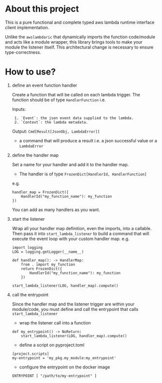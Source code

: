 # About this project

This is a pure functional and complete typed aws lambda runtime interface client implementation.

Unlike the `awslambdaric` that dynamically imports the function code/module and acts like a module wrapper, this library brings tools to make your module the listener itself.
This architectural change is necessary to ensure type-correctness.

# How to use?

1. define an event function handler

    Create a function that will be called on each lambda trigger.
    The function should be of type `HandlerFunction` i.e.

    Inputs:

        1. `Event`: the json event data supplied to the lambda.
        2. `Context`: the lambda metadata.
    Output: `Cmd[Result[JsonObj, LambdaError]]`
    - a command that will produce a result i.e. a json successful value or a `LambdaError`

2. define the handler map

    Set a name for your handler and add it to the handler map.
    - The handler is of type `FrozenDict[HandlerId, HandlerFunction]`

    e.g.
    ```
    handler_map = FrozenDict({
        HandlerId("my_function_name"): my_function
    })
    ```
    You can add as many handlers as you want.

3. start the listener

    Wrap all your handler map definition, even the imports, into a callable.
    Then pass it into `start_lambda_listener` to build a command that will execute the event loop with your custom handler map.
    e.g.
    ```
    import logging
    LOG = logging.getLogger(__name__)

    def handler_map(): -> HandlerMap:
        from . import my_function
        return FrozenDict({
            HandlerId("my_function_name"): my_function
        })

    start_lambda_listener(LOG, handler_map).compute()
    ```

4. call the entrypoint

    Since the handler map and the listener trigger are within your module/code, you must define and call the entrypoint that calls `start_lambda_listener`

    - wrap the listener call into a function
    ```
    def my_entrypoint() -> NoReturn:
        start_lambda_listener(LOG, handler_map).compute()
    ```

    - define a script on pyproject.toml
    ```
    [project.scripts]
    my-entrypoint = 'my_pkg.my_module:my_entrypoint'
    ```

    - configure the entrypoint on the docker image
    ```
    ENTRYPOINT [ "/path/to/my-entrypoint" ]
    ```

